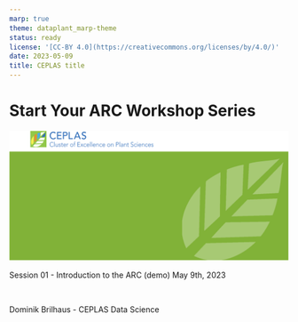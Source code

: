 ```yaml
---
marp: true
theme: dataplant_marp-theme
status: ready
license: '[CC-BY 4.0](https://creativecommons.org/licenses/by/4.0/)'
date: 2023-05-09
title: CEPLAS title
---
```


# Start Your ARC Workshop Series

<!-- Title slide to class -->

<!-- _color: white -->
<!-- _paginate: false -->
<!-- _footer: "" -->

![bg fit](./img/background_title_ceplas.drawio.svg)

Session 01 - Introduction to the ARC (demo)
May 9th, 2023

<br>

Dominik Brilhaus - CEPLAS Data Science
